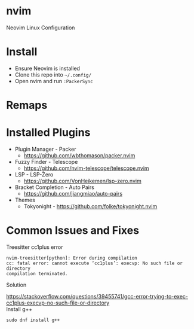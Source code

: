 # nvim
Neovim Linux Configuration

# Install
* Ensure Neovim is installed
* Clone this repo into `~/.config/`
* Open nvim and run `:PackerSync` 

# Remaps

# Installed Plugins
- Plugin Manager - Packer
    - https://github.com/wbthomason/packer.nvim
- Fuzzy Finder - Telescope
    - https://github.com/nvim-telescope/telescope.nvim
- LSP - LSP-Zero
    - https://github.com/VonHeikemen/lsp-zero.nvim
- Bracket Completion - Auto Pairs 
    - https://github.com/jiangmiao/auto-pairs
- Themes
    - Tokyonight - https://github.com/folke/tokyonight.nvim

# Common Issues and Fixes
Treesitter cc1plus error
```
nvim-treesitter[python]: Error during compilation
cc: fatal error: cannot execute ‘cc1plus’: execvp: No such file or directory
compilation terminated.
```
Solution

https://stackoverflow.com/questions/39455741/gcc-error-trying-to-exec-cc1plus-execvp-no-such-file-or-directory</br>
Install g++

`sudo dnf install g++`
